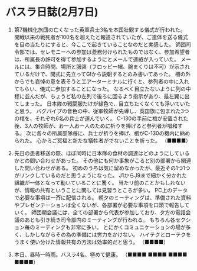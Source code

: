 # バスラ日誌(2月7日)

1. 第7機械化旅団の亡くなった英軍兵士3名を本国壮観する儀式が行われた。
   開戦以来の戦死者が100名を超えたと報道されていたが、ご遣体を送る儀式を目の当たりにすると、今ここで起きていることなのだと実感した。
   師団司令部では、セレモニーへの参加は菱務付けられたものではなく、参加希望者は、所属長の許可を得て参加するようにとメールで連絡が入っていた。
   メールには、集合時間、場所と服装（フロッピー帽、腕まくりは不可）が示されているだけで、開式に先立ってGIから説朝するとのみ書いてあった。
   柵の外からでも哀悼の意を表そうと工アーターミナルに行くと、参列者の中に入れてもらい、儀式に参加することになった。
   なるべく目立たないように列の中程に並んだが、ちょうど私の左列で後ろに回るよう指示があり、最左翼に出てしまった。
   日本隊の戦闘服だけが緑色で、目立ちたくなくても浮いていたと思う。
   バグパイプの音色の中、従軍牧師が先導し、英国旗に包まれた3つの棺を、それぞれ6名の兵士が運んでいく。
   C-130の手前に棺が安置された後、3人の牧師が、お一人お一人のために祈りを捧げると参列者が唱和する。
   次に各々の所属部隊毎に、兵士が祈りを捧げ、棺がC-130の機内に納められた。
   心からご冥福と新たな犠牲者がでないことを祈った。
    （■■■■）

2. 先日の患者移送の際、ほぼ同時に日本隊の食材の調達はどのようにしているかとの問い合わせがあった。
   その他にも何か事象がこると別の部署から関連した問い合わせがある。
   初めのうちは気に留めなかったが、最近その1つ1つがリンクしているのだと思うようになった。
   J1からJ9まで細かく分かれた組織が一体となって動いていることに驚く。
   当たリ前のことかもしれないが、情報の共有ということに関しては見習うところが多い。
   PC上のデータで必要な事項は一斉に配信される。
   朝夕のミーティングは、準備された資料やプレゼンテーションは全くないが、各部署が必要な事項を口頭で報告していく。
   師団朝会議には、全ての部署から代表が参加しており、夕方の電話会議のあとも引き続き司令部内のミーティングが行われる。
   もちろん各セクション毎のミーディングも非常に多い。
   とにかくコミュニケーションの場が多く、しかしながらその為の準備には労力をかけない。
   ハイテクとローテクをうまく使い分けた情報共有の方法は効率的だと思う。
    （■■■■）

3. 本日、昼時一時雨。バスラ4名、極めて健康。
   （■■■■ ■■■■ ■■■■ ■■■■）
